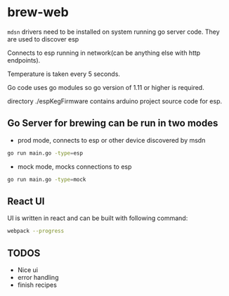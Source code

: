 # brew-web

`mdsn` drivers need to be installed on system running go server code. They are used to discover esp

Connects to esp running in network(can be anything else with http endpoints).

Temperature is taken every 5 seconds.

Go code uses go modules so go version of 1.11 or higher is required.

directory ./espKegFirmware contains arduino project source code for esp.

## Go Server for brewing can be run in two modes

- prod mode, connects to esp or other device discovered by msdn

```bash
go run main.go -type=esp
```

- mock mode, mocks connections to esp

```bash
go run main.go -type=mock
```

## React UI

UI is written in react and can be built with following command:

```bash
webpack --progress
```

## TODOS
- Nice ui
- error handling
- finish recipes